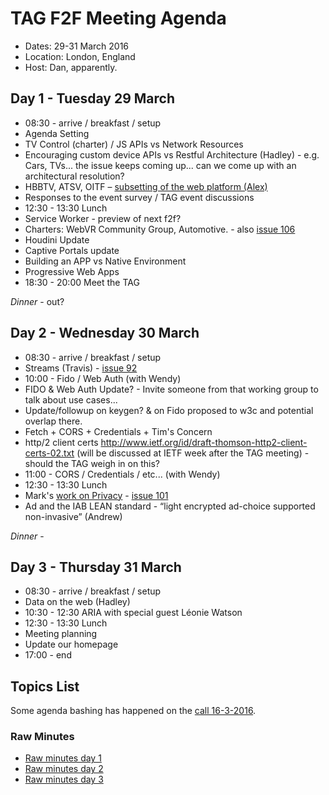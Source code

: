# TAG F2F Meeting Agenda

* Dates: 29-31 March 2016
* Location: London, England
* Host: Dan, apparently.

## Day 1 - Tuesday 29 March

* 08:30 - arrive / breakfast / setup
* Agenda Setting
* TV Control (charter) / JS APIs vs Network Resources
* Encouraging custom device APIs vs Restful Architecture (Hadley) - e.g. Cars, TVs... the issue keeps coming up... can we come up with an architectural resolution?
* HBBTV, ATSV, OITF – [subsetting of the web platform (Alex)](https://github.com/w3ctag/spec-reviews/issues/105)
* Responses to the event survey / TAG event discussions
* 12:30 - 13:30 Lunch 
* Service Worker - preview of next f2f?
* Charters: WebVR Community Group, Automotive. - also [issue 106](https://github.com/w3ctag/spec-reviews/issues/106)
* Houdini Update
* Captive Portals update
* Building an APP vs Native Environment
* Progressive Web Apps
* 18:30 - 20:00 Meet the TAG

_Dinner_ - out?

## Day 2 - Wednesday 30 March 

* 08:30 - arrive / breakfast / setup
* Streams (Travis) - [issue 92](https://github.com/w3ctag/spec-reviews/issues/92)
* 10:00 - Fido / Web Auth (with Wendy)
* FIDO & Web Auth Update? - Invite someone from that working group to talk about use cases...
* Update/followup on keygen? & on Fido proposed to w3c and potential overlap there.
* Fetch + CORS + Credentials + Tim's Concern
* http/2 client certs http://www.ietf.org/id/draft-thomson-http2-client-certs-02.txt (will be discussed at IETF week after the TAG meeting) - should the TAG weigh in on this?
* 11:00 - CORS / Credentials / etc... (with Wendy)
* 12:30 - 13:30 Lunch
* Mark's [work on Privacy](https://gist.github.com/mnot/96440a5ca74fcf328d23) - [issue 101](https://github.com/w3ctag/spec-reviews/issues/101)
* Ad and the IAB LEAN standard - “light encrypted ad-choice supported non-invasive” (Andrew)


_Dinner_ - 

## Day 3 - Thursday 31 March

* 08:30 - arrive / breakfast / setup
* Data on the web (Hadley)
* 10:30 - 12:30 ARIA with special guest Léonie Watson
* 12:30 - 13:30 Lunch
* Meeting planning
* Update our homepage
* 17:00 - end

## Topics List

Some agenda bashing has happened on the [call 16-3-2016](https://pad.w3ctag.org/p/16-03-2016-minutes.md).


### Raw Minutes

* [Raw minutes day 1](https://etherpad.w3ctag.org/p/29-03-2016-minutes.md)
* [Raw minutes day 2](https://etherpad.w3ctag.org/p/30-03-2016-minutes.md)
* [Raw minutes day 3](https://etherpad.w3ctag.org/p/31-03-2016-minutes.md)
